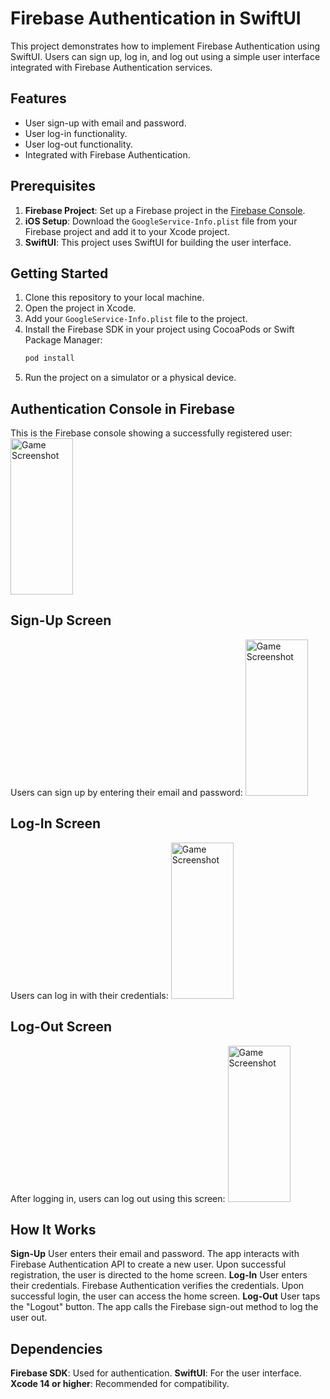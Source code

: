 # Firebase Authentication in SwiftUI

This project demonstrates how to implement Firebase Authentication using SwiftUI. Users can sign up, log in, and log out using a simple user interface integrated with Firebase Authentication services.

## Features
- User sign-up with email and password.
- User log-in functionality.
- User log-out functionality.
- Integrated with Firebase Authentication.

## Prerequisites
1. **Firebase Project**: Set up a Firebase project in the [Firebase Console](https://console.firebase.google.com/).
2. **iOS Setup**: Download the `GoogleService-Info.plist` file from your Firebase project and add it to your Xcode project.
3. **SwiftUI**: This project uses SwiftUI for building the user interface.

## Getting Started
1. Clone this repository to your local machine.
2. Open the project in Xcode.
3. Add your `GoogleService-Info.plist` file to the project.
4. Install the Firebase SDK in your project using CocoaPods or Swift Package Manager:
   ```bash
   pod install
5. Run the project on a simulator or a physical device.

## Authentication Console in Firebase
This is the Firebase console showing a successfully registered user:
<img src="screenshot/1.jpg" alt="Game Screenshot" height="250" width="100"/>

## Sign-Up Screen
Users can sign up by entering their email and password:
<img src="screenshot/2.jpg" alt="Game Screenshot" height="250" width="100"/>

## Log-In Screen
Users can log in with their credentials:
<img src="screenshot/4.jpg" alt="Game Screenshot" height="250" width="100"/>

## Log-Out Screen
After logging in, users can log out using this screen:
<img src="screenshot/3.jpg" alt="Game Screenshot" height="250" width="100"/>

## How It Works
**Sign-Up**
User enters their email and password.
The app interacts with Firebase Authentication API to create a new user.
Upon successful registration, the user is directed to the home screen.
**Log-In**
User enters their credentials.
Firebase Authentication verifies the credentials.
Upon successful login, the user can access the home screen.
**Log-Out**
User taps the "Logout" button.
The app calls the Firebase sign-out method to log the user out.

## Dependencies
**Firebase SDK**: Used for authentication.
**SwiftUI**: For the user interface.
**Xcode 14 or higher**: Recommended for compatibility.

